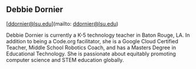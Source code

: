 ## Debbie Dornier

[ddornier@lsu.edu](mailto: ddornier@lsu.edu)

Debbie Dornier is currently a K-5 technology teacher in Baton Rouge, LA. In addition to being a Code.org facilitator, she is a Google Cloud Certified Teacher, Middle School Robotics Coach, and has a Masters Degree in Educational Technology.  She is passionate about equitably promoting computer science and STEM education globally.
